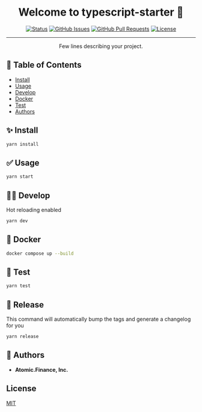 <h1 align="center">Welcome to typescript-starter 👋</h1>

<div align="center">

[![Status](https://img.shields.io/badge/status-active-success.svg)]()
[![GitHub Issues](https://img.shields.io/github/issues/atomicfinance/typescript-starter.svg)](https://github.com/atomicfinance/typescript-starter/issues)
[![GitHub Pull Requests](https://img.shields.io/github/issues-pr/atomicfinance/typescript-starter.svg)](https://github.com/atomicfinance/typescript-starter/pulls)
[![License](https://img.shields.io/badge/license-MIT-blue.svg)](/LICENSE)

</div>

---

<p align="center"> Few lines describing your project.
    <br> 
</p>

## 📝 Table of Contents

- [Install](#✨-install)
- [Usage](#✅-usage)
- [Develop](#👨‍💻-develop)
- [Docker](#🚀-docker)
- [Test](#🔧-test)
- [Authors](#👤-authors)

## ✨ Install

```sh
yarn install
```

## ✅ Usage

```sh
yarn start
```

## 👨‍💻 Develop

Hot reloading enabled

```sh
yarn dev
```

## 🚀 Docker

```sh
docker compose up --build
```

## 🔧 Test

```sh
yarn test
```

## 🔖 Release

This command will automatically bump the tags and generate a changelog for you

```sh
yarn release
```

## 👤 Authors

- **Atomic.Finance, Inc.**

## License

[MIT](https://choosealicense.com/licenses/mit/)
